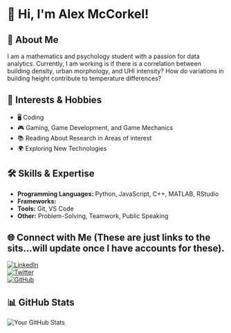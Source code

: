 # 👋 Hi, I'm Alex McCorkel!

## 🌟 About Me
I am a mathematics and psychology student with a passion for data analytics. Currently, I am working is if there is a correlation between building density, urban morphology, and UHI intensity? How do variations in building height contribute to temperature differences?


## 🚀 Interests & Hobbies
- 🖥️ Coding  
- 🎮 Gaming, Game Development, and Game Mechanics 
- 📚 Reading About Research in Areas of interest
- 🌍 Exploring New Technologies  

## 🛠 Skills & Expertise
- **Programming Languages:** Python, JavaScript, C++, MATLAB, RStudio
- **Frameworks:**  
- **Tools:** Git, VS Code  
- **Other:** Problem-Solving, Teamwork, Public Speaking  

## 🌐 Connect with Me (These are just links to the sits...will update once I have accounts for these). 
[![LinkedIn](https://img.shields.io/badge/LinkedIn-blue?style=flat&logo=linkedin)](https://www.linkedin.com/in/yourusername)  
[![Twitter](https://img.shields.io/badge/Twitter-blue?style=flat&logo=twitter)](https://twitter.com/yourusername)  
[![GitHub](https://img.shields.io/badge/GitHub-black?style=flat&logo=github)](https://github.com/yourusername)  

## 📊 GitHub Stats
![Your GitHub Stats](https://github-readme-stats.vercel.app/api?username=yourusername&show_icons=true&theme=dark)

